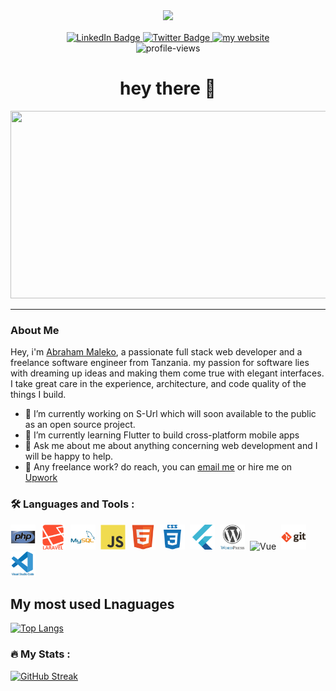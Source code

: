 <div id="header" align="center" style="margin-bottom:16px;">
  <img src="https://media.giphy.com/media/u2pmTWUi0MXjyrMaVj/giphy.gif" width="100"/>
</div>

<div id="badges" align="center">
  <a href="https://www.linkedin.com/in/abrahammaleko/">
    <img src="https://img.shields.io/badge/LinkedIn-blue?style=for-the-badge&logo=linkedin&logoColor=white" alt="LinkedIn Badge"/>
  </a>
   <a href="https://twitter.com/abramaleko">
    <img src="https://img.shields.io/badge/Twitter-blue?style=for-the-badge&logo=twitter&logoColor=white" alt="Twitter Badge"/>
  </a>
  <a href="https://meet-abraham.netlify.app">
    <img src="https://img.shields.io/badge/-Website-brightgreen?logoColor=white&style=for-the-badge" alt="my website"/>
  </a>
</div>
<div align="center">
    <img src="https://komarev.com/ghpvc/?username=abramaleko&style=flat-square&color=blue" alt="profile-views"/>  
   <h1>
    hey there  👋
  </h1>
 </div>
 
 <div align="center">
  <img src="https://media.giphy.com/media/dWesBcTLavkZuG35MI/giphy.gif" width="600" height="300"/>
</div>

--- 

### About Me

Hey, i'm [Abraham Maleko](https://meet-abraham.netlify.app/), a passionate full stack web developer and a freelance software engineer from Tanzania. my passion for software lies with dreaming up ideas and making them come true with elegant interfaces. I take great care in the experience, architecture, and code quality of the things I build. 

- 🔭 I’m currently working on S-Url which will soon available to the public as an open source project.
- 🌱 I’m currently learning Flutter to build cross-platform mobile apps
-  💬 Ask me about me about anything concerning web development and I will be happy to help.
-  💼  Any freelance work? do reach, you can [email me](mailto:abrahammaleko@gmail.com) or hire me on [Upwork](https://www.upwork.com/freelancers/~017180eacb17da123e)

### :hammer_and_wrench: Languages and Tools :

<div>
   <img src="https://github.com/devicons/devicon/blob/master/icons/php/php-original.svg" title="Php" alt="Php" width="40" height="40"/>&nbsp;
  <img src="https://github.com/devicons/devicon/blob/master/icons/laravel/laravel-plain-wordmark.svg" title="Laravel" alt="Laravel" width="40" height="40"/>&nbsp;
  <img src="https://github.com/devicons/devicon/blob/master/icons/mysql/mysql-original-wordmark.svg" title="MySQL"  alt="MySQL" width="40" height="40"/>&nbsp;
    <img src="https://github.com/devicons/devicon/blob/master/icons/javascript/javascript-original.svg" title="JavaScript" alt="JavaScript" width="40" height="40"/>&nbsp;
 <img src="https://github.com/devicons/devicon/blob/master/icons/html5/html5-original.svg" title="HTML5" alt="HTML" width="40" height="40"/>&nbsp;
  <img src="https://github.com/devicons/devicon/blob/master/icons/css3/css3-plain-wordmark.svg"  title="CSS3" alt="CSS" width="40" height="40"/>&nbsp;
 <img src="https://github.com/devicons/devicon/blob/master/icons/flutter/flutter-original.svg" title="Flutter" alt="Flutter" width="40" height="40"/>&nbsp;
 <img src="https://github.com/devicons/devicon/blob/master/icons/wordpress/wordpress-original.svg" title="Wordpress" alt="Wordpress" width="40" height="40"/>&nbsp;
 <img src="https://github.com/devicons/devicon/tree/master/icons/vuejs" title="Vue" alt="Vue" width="40" height="40"/>&nbsp;
 <img src="https://github.com/devicons/devicon/blob/master/icons/git/git-original-wordmark.svg" title="Git" **alt="Git" width="40" height="40"/>
 <img src="https://github.com/devicons/devicon/blob/master/icons/vscode/vscode-original-wordmark.svg" title="Vscode" **alt="vscode" width="40" height="40"/>
</div>

## My most used Lnaguages
[![Top Langs](https://github-readme-stats.vercel.app/api/top-langs/?username=abramaleko&layout=compact&theme=vision-friendly-dark)](https://github.com/anuraghazra/github-readme-stats)

### :fire: My Stats :

[![GitHub Streak](http://github-readme-streak-stats.herokuapp.com?user=abramaleko&theme=dark&background=000000)](https://git.io/streak-stats)

